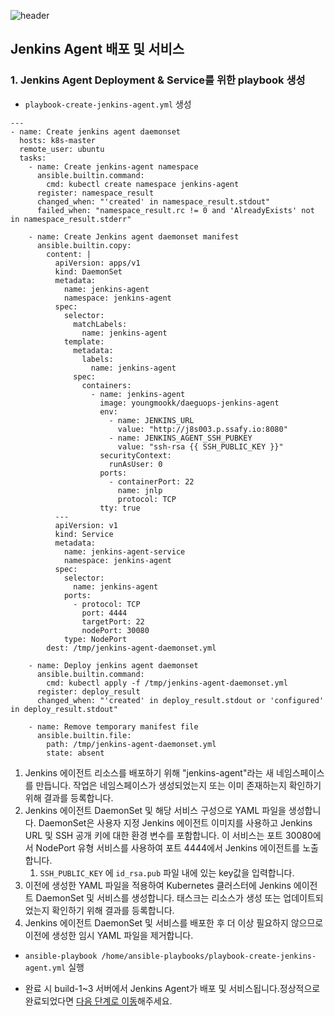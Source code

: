 ![header](https://capsule-render.vercel.app/api?type=waving&color=auto&height=300&section=header&text=Deployment and Service Jenkins Agent&fontSize=45)

## Jenkins Agent 배포 및 서비스

### 1. Jenkins Agent Deployment & Service를 위한 playbook 생성

- `playbook-create-jenkins-agent.yml` 생성

```
---
- name: Create jenkins agent daemonset
  hosts: k8s-master
  remote_user: ubuntu
  tasks:
    - name: Create jenkins-agent namespace
      ansible.builtin.command:
        cmd: kubectl create namespace jenkins-agent
      register: namespace_result
      changed_when: "'created' in namespace_result.stdout"
      failed_when: "namespace_result.rc != 0 and 'AlreadyExists' not in namespace_result.stderr"

    - name: Create Jenkins agent daemonset manifest
      ansible.builtin.copy:
        content: |
          apiVersion: apps/v1
          kind: DaemonSet
          metadata:
            name: jenkins-agent
            namespace: jenkins-agent
          spec:
            selector:
              matchLabels:
                name: jenkins-agent
            template:
              metadata:
                labels:
                  name: jenkins-agent
              spec:
                containers:
                  - name: jenkins-agent
                    image: youngmookk/daeguops-jenkins-agent
                    env:
                      - name: JENKINS_URL
                        value: "http://j8s003.p.ssafy.io:8080"
                      - name: JENKINS_AGENT_SSH_PUBKEY
                        value: "ssh-rsa {{ SSH_PUBLIC_KEY }}"
                    securityContext:
                      runAsUser: 0
                    ports:
                      - containerPort: 22
                        name: jnlp
                        protocol: TCP
                    tty: true
          ---
          apiVersion: v1
          kind: Service
          metadata:
            name: jenkins-agent-service
            namespace: jenkins-agent
          spec:
            selector:
              name: jenkins-agent
            ports:
              - protocol: TCP
                port: 4444
                targetPort: 22
                nodePort: 30080
            type: NodePort
        dest: /tmp/jenkins-agent-daemonset.yml

    - name: Deploy jenkins agent daemonset
      ansible.builtin.command:
        cmd: kubectl apply -f /tmp/jenkins-agent-daemonset.yml
      register: deploy_result
      changed_when: "'created' in deploy_result.stdout or 'configured' in deploy_result.stdout"

    - name: Remove temporary manifest file
      ansible.builtin.file:
        path: /tmp/jenkins-agent-daemonset.yml
        state: absent
```

1. Jenkins 에이전트 리소스를 배포하기 위해 "jenkins-agent"라는 새 네임스페이스를 만듭니다. 작업은 네임스페이스가 생성되었는지 또는 이미 존재하는지 확인하기 위해 결과를 등록합니다.
2. Jenkins 에이전트 DaemonSet 및 해당 서비스 구성으로 YAML 파일을 생성합니다. DaemonSet은 사용자 지정 Jenkins 에이전트 이미지를 사용하고 Jenkins URL 및 SSH 공개 키에 대한 환경 변수를 포함합니다. 이 서비스는 포트 30080에서 NodePort 유형 서비스를 사용하여 포트 4444에서 Jenkins 에이전트를 노출합니다.
   1. `SSH_PUBLIC_KEY` 에 `id_rsa.pub` 파일 내에 있는 key값을 입력합니다.
3. 이전에 생성한 YAML 파일을 적용하여 Kubernetes 클러스터에 Jenkins 에이전트 DaemonSet 및 서비스를 생성합니다. 태스크는 리소스가 생성 또는 업데이트되었는지 확인하기 위해 결과를 등록합니다.
4. Jenkins 에이전트 DaemonSet 및 서비스를 배포한 후 더 이상 필요하지 않으므로 이전에 생성한 임시 YAML 파일을 제거합니다.

- `ansible-playbook /home/ansible-playbooks/playbook-create-jenkins-agent.yml` 실행

- 완료 시 build-1~3 서버에서 Jenkins Agent가 배포 및 서비스됩니다.정상적으로 완료되었다면 [다음 단계로 이동](https://lab.ssafy.com/s08-s-project/S08P21S003/-/blob/develop/porting-manual/10_connect_jenkins_master_and_agents.md)해주세요.
